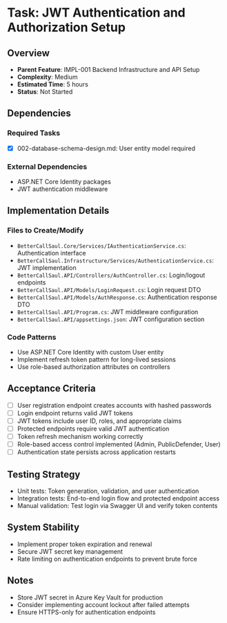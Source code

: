 # Task: JWT Authentication and Authorization Setup

## Overview
- **Parent Feature**: IMPL-001 Backend Infrastructure and API Setup
- **Complexity**: Medium
- **Estimated Time**: 5 hours
- **Status**: Not Started

## Dependencies
### Required Tasks
- [x] 002-database-schema-design.md: User entity model required

### External Dependencies
- ASP.NET Core Identity packages
- JWT authentication middleware

## Implementation Details
### Files to Create/Modify
- `BetterCallSaul.Core/Services/IAuthenticationService.cs`: Authentication interface
- `BetterCallSaul.Infrastructure/Services/AuthenticationService.cs`: JWT implementation
- `BetterCallSaul.API/Controllers/AuthController.cs`: Login/logout endpoints
- `BetterCallSaul.API/Models/LoginRequest.cs`: Login request DTO
- `BetterCallSaul.API/Models/AuthResponse.cs`: Authentication response DTO
- `BetterCallSaul.API/Program.cs`: JWT middleware configuration
- `BetterCallSaul.API/appsettings.json`: JWT configuration section

### Code Patterns
- Use ASP.NET Core Identity with custom User entity
- Implement refresh token pattern for long-lived sessions
- Use role-based authorization attributes on controllers

## Acceptance Criteria
- [ ] User registration endpoint creates accounts with hashed passwords
- [ ] Login endpoint returns valid JWT tokens
- [ ] JWT tokens include user ID, roles, and appropriate claims
- [ ] Protected endpoints require valid JWT authentication
- [ ] Token refresh mechanism working correctly
- [ ] Role-based access control implemented (Admin, PublicDefender, User)
- [ ] Authentication state persists across application restarts

## Testing Strategy
- Unit tests: Token generation, validation, and user authentication
- Integration tests: End-to-end login flow and protected endpoint access
- Manual validation: Test login via Swagger UI and verify token contents

## System Stability
- Implement proper token expiration and renewal
- Secure JWT secret key management
- Rate limiting on authentication endpoints to prevent brute force

## Notes
- Store JWT secret in Azure Key Vault for production
- Consider implementing account lockout after failed attempts
- Ensure HTTPS-only for authentication endpoints